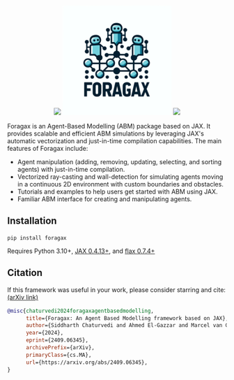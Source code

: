 <div align="center">
    <img src="https://github.com/i-m-iron-man/Foragax/blob/main/docs/assets/small_foragaing.gif" width="250"/>
    <img src="https://github.com/i-m-iron-man/Foragax/blob/main/docs/assets/foragax_logo.webp" width="250"/>
    <img src="https://github.com/i-m-iron-man/Foragax/blob/main/docs/assets/sheep_wolf.gif" width="250"/>
</div>



Foragax is an Agent-Based Modelling (ABM) package based on JAX. It provides scalable and efficient ABM simulations by leveraging JAX's automatic vectorization and just-in-time compilation capabilities. The main features of Foragax include:

 - Agent manipulation (adding, removing, updating, selecting, and sorting agents) with just-in-time compilation.
 - Vectorized ray-casting and wall-detection for simulating agents moving in a continuous 2D environment with custom boundaries and obstacles.
 - Tutorials and examples to help users get started with ABM using JAX.
 - Familiar ABM interface for creating and manipulating agents.

## Installation
```
pip install foragax
```
Requires Python 3.10+, [JAX 0.4.13+](https://jax.readthedocs.io/en/latest/quickstart.html), and [flax 0.7.4+](https://flax.readthedocs.io/en/latest/quick_start.html)


## Citation

If this framework was useful in your work, please consider starring and cite: [(arXiv link)](https://arxiv.org/abs/2409.06345v1)

```bibtex
@misc{chaturvedi2024foragaxagentbasedmodelling,
      title={Foragax: An Agent Based Modelling framework based on JAX}, 
      author={Siddharth Chaturvedi and Ahmed El-Gazzar and Marcel van Gerven},
      year={2024},
      eprint={2409.06345},
      archivePrefix={arXiv},
      primaryClass={cs.MA},
      url={https://arxiv.org/abs/2409.06345}, 
}
```

